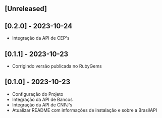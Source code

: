 ## [Unreleased]

## [0.2.0] - 2023-10-24

- Integração da API de CEP's

## [0.1.1] - 2023-10-23

- Corrigindo versão publicada no RubyGems

## [0.1.0] - 2023-10-23

- Configuração do Projeto
- Integração da API de Bancos
- Integração da API de CNPJ's
- Atualizar README com informações de instalação e sobre a BrasilAPI
